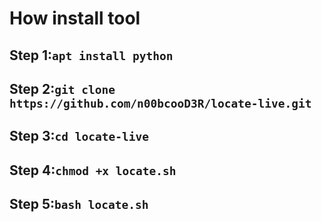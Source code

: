 # How install tool
## Step 1:`apt install python`
## Step 2:`git clone https://github.com/n00bcooD3R/locate-live.git`
## Step 3:`cd locate-live`
## Step 4:`chmod +x locate.sh`
## Step 5:`bash locate.sh`
